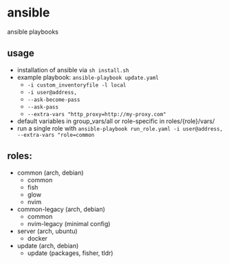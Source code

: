 # ansible
ansible playbooks

## usage
* installation of ansible via `sh install.sh`
* example playbook: `ansible-playbook update.yaml`
    * `-i custom_inventoryfile -l local`
    * `-i user@address,`
    * `--ask-become-pass`
    * `--ask-pass`
    * `--extra-vars "http_proxy=http://my-proxy.com"`
* default variables in group\_vars/all or role-specific in roles/{role}/vars/
* run a single role with `ansible-playbook run_role.yaml -i user@address, --extra-vars "role=common`

## roles:
* common (arch, debian)
    * common
    * fish
    * glow
    * nvim
* common-legacy (arch, debian)
    * common
    * nvim-legacy (minimal config)
* server (arch, ubuntu)
    * docker
* update (arch, debian)
    * update (packages, fisher, tldr)
